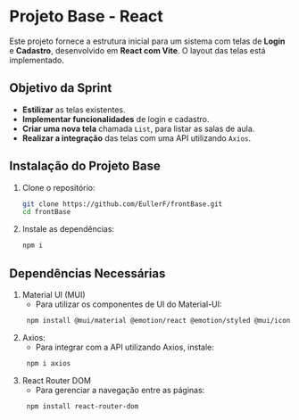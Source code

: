 # Projeto Base - React

Este projeto fornece a estrutura inicial para um sistema com telas de **Login** e **Cadastro**, desenvolvido em **React com Vite**. O layout das telas está implementado.

## Objetivo da Sprint

- **Estilizar** as telas existentes.
- **Implementar funcionalidades** de login e cadastro.
- **Criar uma nova tela** chamada `List`, para listar as salas de aula.
- **Realizar a integração** das telas com uma API utilizando `Axios`.

## Instalação do Projeto Base

1. Clone o repositório:
   ```sh
   git clone https://github.com/EullerF/frontBase.git
   cd frontBase

2. Instale as dependências:
   ```sh
   npm i

## Dependências Necessárias

1. Material UI (MUI)
    - Para utilizar os componentes de UI do Material-UI:
   ```sh
    npm install @mui/material @emotion/react @emotion/styled @mui/icons-material

2. Axios:
    - Para integrar com a API utilizando Axios, instale:
   ```sh
    npm i axios

3. React Router DOM
    - Para gerenciar a navegação entre as páginas:
   ```sh
    npm install react-router-dom
